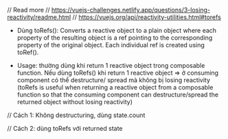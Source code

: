 // Read more
// https://vuejs-challenges.netlify.app/questions/3-losing-reactivity/readme.html
// https://vuejs.org/api/reactivity-utilities.html#torefs

- Dùng toRefs(): Converts a reactive object to a plain object where each property of the resulting object is a ref pointing to the corresponding property of the original object.
Each individual ref is created using toRef().

- Usage: thường dùng khi return 1 reactive object trong composable function. Nếu dùng toRefs() khi return 1 reactive object => ở consuming component có thể destructure/ spread mà không bị losing reactivity
(toRefs is useful when returning a reactive object from a composable function so that the consuming component can destructure/spread the returned object without losing reactivity)

// Cách 1: Không destructuring, dùng state.count

<script setup lang="ts">
import { reactive, toRefs } from "vue"

function useCount() {
  const state = reactive({
    count: 0,
  })

  function update(value: number) {
    state.count = value
  }

  return {
    state,
    update,
  }
}

// Ensure the destructured properties don't lose their reactivity
const { state, update } = useCount()

</script>

<template>
  <div>
    <p>
      <span @click="update(state.count-1)">-</span>
      {{ state.count }}
      <span @click="update(state.count+1)">+</span>
    </p>
  </div>
</template>


// Cách 2: dùng toRefs với returned state

<script setup lang="ts">
import { reactive, toRefs } from "vue"

function useCount() {
  const state = reactive({
    count: 0,
  })

  function update(value: number) {
    state.count = value
  }

  return {
    state: toRefs(state),
    update,
  }
}

// Ensure the destructured properties don't lose their reactivity
const { state: { count }, update } = useCount()

</script>

<template>
  <div>
    <p>
      <span @click="update(count-1)">-</span>
      {{ count }}
      <span @click="update(count+1)">+</span>
    </p>
  </div>
</template>


